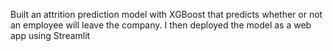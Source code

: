 Built an attrition prediction model with XGBoost that predicts whether or not an employee will leave the company. I then deployed the model as a web app using Streamlit
